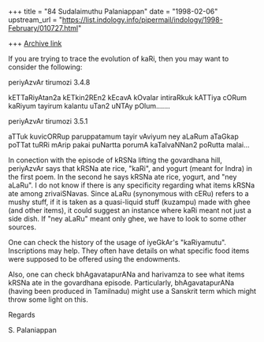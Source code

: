 +++
title = "84 Sudalaimuthu Palaniappan"
date = "1998-02-06"
upstream_url = "https://list.indology.info/pipermail/indology/1998-February/010727.html"

+++
[Archive link](https://list.indology.info/pipermail/indology/1998-February/010727.html)

If you are trying to trace the evolution of kaRi, then you may want to
consider the following:

periyAzvAr tirumozi 3.4.8

kETTaRiyAtan2a kETkin2REn2 kEcavA
kOvalar intiraRkuk
kATTiya cORum kaRiyum tayirum
kalantu uTan2 uNTAy pOlum.......

periyAzvAr tirumozi  3.5.1

aTTuk kuvicORRup paruppatamum
tayir vAviyum ney aLaRum aTaGkap
poTTat tuRRi mArip pakai puNartta
porumA kaTalvaNNan2 poRutta malai...

In conection with the episode of kRSNa lifting the govardhana hill, periyAzvAr
says that kRSNa ate rice, "kaRi", and yogurt (meant for Indra) in the first
poem. In the second he says kRSNa ate rice, yogurt, and "ney aLaRu". I do not
know if there is any specificity regarding what items kRSNa ate among
zrivaiSNavas. Since aLaRu (synonymous with cERu) refers to a mushy stuff, if
it is taken as a quasi-liquid stuff (kuzampu) made with ghee (and other
items), it could suggest an instance where kaRi meant not just a side dish. If
"ney aLaRu" meant only ghee, we have to look to some other sources.

One can check the history of the usage of iyeGkAr's "kaRiyamutu". Inscriptions
may help. They often have details on what specific food items were supposed to
be offered using the endowments.

Also, one can check bhAgavatapurANa and harivamza to see what items kRSNa ate
in the govardhana episode. Particularly, bhAgavatapurANa (having been produced
in Tamilnadu) might use a Sanskrit term which might throw some light on this.

Regards

S. Palaniappan



